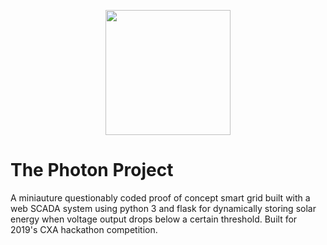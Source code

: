 <p align="center">
  <img src="https://user-images.githubusercontent.com/32593795/61183173-3d822c80-a670-11e9-8155-c0ab0703f866.png" height="200" width="200"/>
</p>

# The Photon Project

A miniauture questionably coded proof of concept smart grid built with a web SCADA system using python 3 and flask for dynamically storing 
solar energy when voltage output drops below a certain threshold. Built for 2019's CXA hackathon competition.
